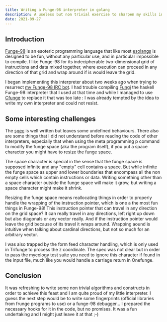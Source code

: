 ```yaml
---
title: Writing a Funge-98 interpreter in golang
description: A useless but non trivial exercise to sharpen my skills in go
date: 2021-09-27
---
```


## Introduction

[Funge-98](https://github.com/catseye/Funge-98/blob/master/doc/funge98.markdown) is an esoteric programming language that like most [esolangs](https://esolangs.org/) is designed to be fun, without any particular use, and in particular impossible to compile. I like Funge-98 for its indecipherable two-dimensional grid of instructions and data mixed together, where execution can proceed in any direction of that grid and wrap around if is would leave the grid.

I began implementing this interpreter about two weeks ago when trying to resurrect [my Funge-98 IRC bot](https://git.adyxax.org/adyxax/b98/src/branch/master/bot.b98). I had trouble compiling [Fungi](https://github.com/thomaseding/fungi) the haskell Funge-98 interpreter that I used at that time and while I managed to use [Cfunge](https://github.com/VorpalBlade/cfunge) to replace it that was too late : I was already tempted by the idea to write my own interpreter and could not resist.

## Some interesting challenges

The [spec](https://github.com/catseye/Funge-98/blob/master/doc/funge98.markdown) is well written but leaves some undefined behaviours. There also are some things that I did not understand before reading the code of other interpreters, especially that when using the meta programming p command to modify the funge space (aka the program itself), if you put a space character you might have to resize the funge space.

The space character is special in the sense that the funge space is supposed infinite and any "empty" cell contains a space. But while infinite the funge space as upper and lower boundaries that encompass all the non empty cells which contain instructions or data. Writing something other than a space character outside the funge space will make it grow, but writing a space character might make it shrink.

Resizing the funge space means reallocating things in order to properly handle the wrapping of the instruction pointer, which is one a the most fun things in Funge-98! This instruction pointer that can travel in any direction on the grid space? It can really travel in any directions, left right up down but also diagonals or any vector really. And if the instruction pointer would leave the grid because of its travel it wraps around. Wrapping aound is intuitive when talking about cardinal directions, but not so much for an arbitrary vector.

I was also trapped by the form feed character handling, which is only used in Trifunge to process the z coordinate. The spec was not clear but in order to pass the mycology test suite you need to ignore this character if found in the input file, much like you would handle a carriage return in Onefunge.

## Conclusion

It was refreshing to write some non trivial algorithms and constructs in order to achieve this feast and I am quite proud of my little interpreter. I guess the next step would be to write some fingerprints (official libraries from frunge programs to use) or a funge-98 debugger... I prepared the necessary hooks for it in the code, but no promises. It was a fun undertaking and I might just leave it at that ;-)

